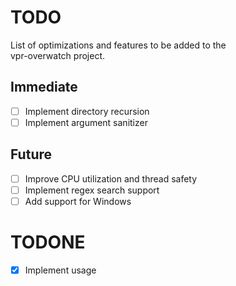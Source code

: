 # TODO
List of optimizations and features to be added to the  
vpr-overwatch project.

## Immediate
- [ ] Implement directory recursion
- [ ] Implement argument sanitizer
## Future
- [ ] Improve CPU utilization and thread safety
- [ ] Implement regex search support
- [ ] Add support for Windows

# TODONE
- [x] Implement usage
